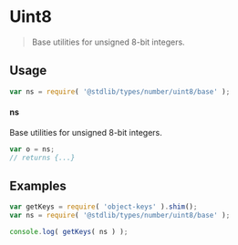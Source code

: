# Uint8

> Base utilities for unsigned 8-bit integers.

<section class="usage">

## Usage

```javascript
var ns = require( '@stdlib/types/number/uint8/base' );
```

#### ns

Base utilities for unsigned 8-bit integers.

```javascript
var o = ns;
// returns {...}
```

</section>

<!-- /.usage -->

<section class="examples">

## Examples

<!-- TODO: better examples -->

```javascript
var getKeys = require( 'object-keys' ).shim();
var ns = require( '@stdlib/types/number/uint8/base' );

console.log( getKeys( ns ) );
```

</section>

<!-- /.examples -->

<section class="links">

</section>

<!-- /.links -->
